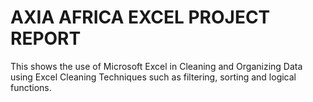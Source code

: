 # AXIA AFRICA EXCEL PROJECT REPORT
This shows the use of Microsoft Excel in Cleaning and Organizing Data using Excel Cleaning Techniques such as filtering, sorting and logical functions.
